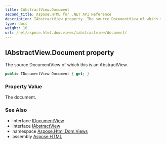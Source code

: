 ```yaml
---
title: IAbstractView.Document
second_title: Aspose.HTML for .NET API Reference
description: IAbstractView property. The source DocumentView of which this is an AbstractView
type: docs
weight: 10
url: /net/aspose.html.dom.views/iabstractview/document/
---
```

## IAbstractView.Document property

The source DocumentView of which this is an AbstractView.

```csharp
public IDocumentView Document { get; }
```

### Property Value

The document.

### See Also

* interface [IDocumentView](../../idocumentview/)
* interface [IAbstractView](../)
* namespace [Aspose.Html.Dom.Views](../../../aspose.html.dom.views/)
* assembly [Aspose.HTML](../../../)
